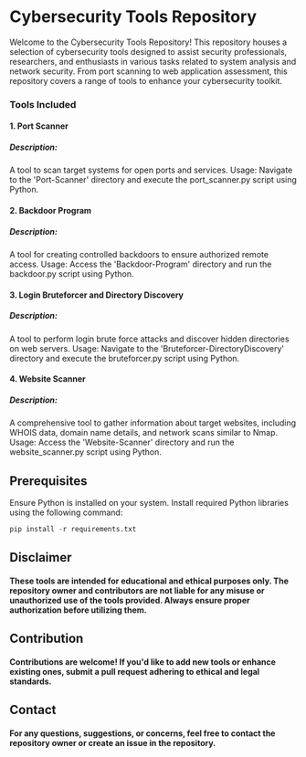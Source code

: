 # Cybersecurity Tools Repository
Welcome to the Cybersecurity Tools Repository! This repository houses a selection of cybersecurity tools designed to assist security professionals, researchers, and enthusiasts in various tasks related to system analysis and network security. From port scanning to web application assessment, this repository covers a range of tools to enhance your cybersecurity toolkit.

### Tools Included
#### 1. Port Scanner

##### Description: 
A tool to scan target systems for open ports and services.
Usage: Navigate to the 'Port-Scanner' directory and execute the port_scanner.py script using Python.


#### 2. Backdoor Program

##### Description: 
A tool for creating controlled backdoors to ensure authorized remote access.
Usage: Access the 'Backdoor-Program' directory and run the backdoor.py script using Python.


#### 3. Login Bruteforcer and Directory Discovery

##### Description: 
A tool to perform login brute force attacks and discover hidden directories on web servers.
Usage: Navigate to the 'Bruteforcer-DirectoryDiscovery' directory and execute the bruteforcer.py script using Python.


#### 4. Website Scanner

##### Description: 
A comprehensive tool to gather information about target websites, including WHOIS data, domain name details, and network scans similar to Nmap.
Usage: Access the 'Website-Scanner' directory and run the website_scanner.py script using Python.


## Prerequisites
Ensure Python is installed on your system.
Install required Python libraries using the following command:

```python
pip install -r requirements.txt
```

## Disclaimer
#### These tools are intended for educational and ethical purposes only. The repository owner and contributors are not liable for any misuse or unauthorized use of the tools provided. Always ensure proper authorization before utilizing them.


## Contribution
#### Contributions are welcome! If you'd like to add new tools or enhance existing ones, submit a pull request adhering to ethical and legal standards.

## Contact
#### For any questions, suggestions, or concerns, feel free to contact the repository owner or create an issue in the repository.
